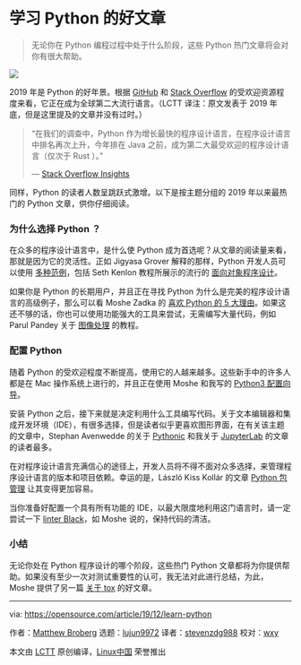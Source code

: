 [#]: collector: (lujun9972)
[#]: translator: (stevenzdg988)
[#]: reviewer: (wxy)
[#]: publisher: ( )
[#]: url: ( )
[#]: subject: (Top articles for learning Python in 2020)
[#]: via: (https://opensource.com/article/19/12/learn-python)
[#]: author: (Matthew Broberg https://opensource.com/users/mbbroberg)

学习 Python 的好文章
======

> 无论你在 Python 编程过程中处于什么阶段，这些 Python 热门文章将会对你有很大帮助。

![](https://img.linux.net.cn/data/attachment/album/202101/15/231657xt8085wtyk5yvsz5.jpg)

2019 年是 Python 的好年景。根据 [GitHub][2] 和 [Stack Overflow][3] 的受欢迎资源程度来看，它正在成为全球第二大流行语言。（LCTT 译注：原文发表于 2019 年底，但是这里提及的文章并没有过时。）

> “在我们的调查中，Python 作为增长最快的程序设计语言，在程序设计语言中排名再次上升，今年排在 Java 之前，成为第二大最受欢迎的程序设计语言（仅次于 Rust ）。”
> 
>  — [Stack Overflow Insights][3]

同样，Python 的读者人数呈跳跃式激增。以下是按主题分组的 2019 年以来最热门的 Python 文章，供你仔细阅读。

### 为什么选择 Python ？

在众多的程序设计语言中，是什么使 Python 成为首选呢？从文章的阅读量来看，那就是因为它的灵活性。正如 Jigyasa Grover 解释的那样，Python 开发人员可以使用 [多种范例][4]，包括 Seth Kenlon 教程所展示的流行的 [面向对象程序设计][5]。

如果你是 Python 的长期用户，并且正在寻找 Python 为什么是完美的程序设计语言的高级例子，那么可以看 Moshe Zadka 的 [喜欢 Python 的 5 大理由][6]。如果这还不够的话，你也可以使用功能强大的工具来尝试，无需编写大量代码，例如 Parul Pandey 关于 [图像处理][7] 的教程。

### 配置 Python

随着 Python 的受欢迎程度不断提高，使用它的人越来越多。这些新手中的许多人都是在 Mac 操作系统上进行的，并且正在使用 Moshe 和我写的 [Python3 配置向导][8]。

安装 Python 之后，接下来就是决定利用什么工具编写代码。关于文本编辑器和集成开发环境（IDE），有很多选择，但是读者似乎更喜欢图形界面，在有关该主题的文章中，Stephan Avenwedde 的关于 [Pythonic][9] 和我关于 [JupyterLab][10] 的文章的读者最多。

在对程序设计语言充满信心的途径上，开发人员将不得不面对众多选择，来管理程序设计语言的版本和项目依赖。幸运的是，László Kiss Kollár 的文章 [Python 包管理][11] 让其变得更加容易。

当你准备好配置一个具有所有功能的 IDE，以最大限度地利用这门语言时，请一定尝试一下 [linter Black][12]，如 Moshe 说的，保持代码的清洁。

### 小结

无论你处在 Python 程序设计的哪个阶段，这些热门 Python 文章都将为你提供帮助。如果没有至少一次对测试重要性的认可，我无法对此进行总结，为此，Moshe 提供了另一篇 [关于 tox][13] 的好文章。

--------------------------------------------------------------------------------

via: https://opensource.com/article/19/12/learn-python

作者：[Matthew Broberg][a]
选题：[lujun9972][b]
译者：[stevenzdg988](https://github.com/stevenzdg988)
校对：[wxy](https://github.com/wxy)

本文由 [LCTT](https://github.com/LCTT/TranslateProject) 原创编译，[Linux中国](https://linux.cn/) 荣誉推出

[a]: https://opensource.com/users/mbbroberg
[b]: https://github.com/lujun9972
[1]: https://opensource.com/sites/default/files/styles/image-full-size/public/lead-images/python-programming-code-keyboard.png?itok=fxiSpmnd (Hands on a keyboard with a Python book )
[2]: https://octoverse.github.com/#top-languages
[3]: https://insights.stackoverflow.com/survey/2019
[4]: https://opensource.com/article/19/10/python-programming-paradigms
[5]: https://opensource.com/article/19/7/get-modular-python-classes
[6]: https://opensource.com/article/19/10/why-love-python
[7]: https://linux.cn/article-10679-1.html
[8]: https://opensource.com/article/19/5/python-3-default-mac
[9]: https://opensource.com/article/19/5/graphically-programming-pythonic
[10]: https://opensource.com/article/19/5/jupyterlab-python-developers-magic
[11]: https://opensource.com/article/19/4/managing-python-packages
[12]: https://linux.cn/article-10864-1.html
[13]: https://opensource.com/article/19/5/python-tox
[14]: https://opensource.com/how-submit-article
